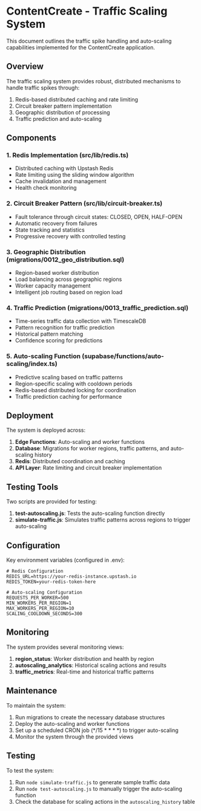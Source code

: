 # ContentCreate - Traffic Scaling System

This document outlines the traffic spike handling and auto-scaling capabilities implemented for the ContentCreate application.

## Overview

The traffic scaling system provides robust, distributed mechanisms to handle traffic spikes through:

1. Redis-based distributed caching and rate limiting
2. Circuit breaker pattern implementation
3. Geographic distribution of processing
4. Traffic prediction and auto-scaling

## Components

### 1. Redis Implementation (src/lib/redis.ts)

- Distributed caching with Upstash Redis
- Rate limiting using the sliding window algorithm
- Cache invalidation and management
- Health check monitoring

### 2. Circuit Breaker Pattern (src/lib/circuit-breaker.ts)

- Fault tolerance through circuit states: CLOSED, OPEN, HALF-OPEN
- Automatic recovery from failures
- State tracking and statistics
- Progressive recovery with controlled testing

### 3. Geographic Distribution (migrations/0012_geo_distribution.sql)

- Region-based worker distribution
- Load balancing across geographic regions
- Worker capacity management
- Intelligent job routing based on region load

### 4. Traffic Prediction (migrations/0013_traffic_prediction.sql)

- Time-series traffic data collection with TimescaleDB
- Pattern recognition for traffic prediction
- Historical pattern matching
- Confidence scoring for predictions

### 5. Auto-scaling Function (supabase/functions/auto-scaling/index.ts)

- Predictive scaling based on traffic patterns
- Region-specific scaling with cooldown periods
- Redis-based distributed locking for coordination
- Traffic prediction caching for performance

## Deployment 

The system is deployed across:

1. **Edge Functions**: Auto-scaling and worker functions
2. **Database**: Migrations for worker regions, traffic patterns, and auto-scaling history
3. **Redis**: Distributed coordination and caching
4. **API Layer**: Rate limiting and circuit breaker implementation

## Testing Tools

Two scripts are provided for testing:

1. **test-autoscaling.js**: Tests the auto-scaling function directly
2. **simulate-traffic.js**: Simulates traffic patterns across regions to trigger auto-scaling

## Configuration

Key environment variables (configured in .env):

```
# Redis Configuration
REDIS_URL=https://your-redis-instance.upstash.io
REDIS_TOKEN=your-redis-token-here

# Auto-scaling Configuration
REQUESTS_PER_WORKER=500
MIN_WORKERS_PER_REGION=1
MAX_WORKERS_PER_REGION=10
SCALING_COOLDOWN_SECONDS=300
```

## Monitoring

The system provides several monitoring views:

1. **region_status**: Worker distribution and health by region
2. **autoscaling_analytics**: Historical scaling actions and results
3. **traffic_metrics**: Real-time and historical traffic patterns

## Maintenance

To maintain the system:

1. Run migrations to create the necessary database structures
2. Deploy the auto-scaling and worker functions
3. Set up a scheduled CRON job (*/15 * * * *) to trigger auto-scaling
4. Monitor the system through the provided views

## Testing

To test the system:

1. Run `node simulate-traffic.js` to generate sample traffic data
2. Run `node test-autoscaling.js` to manually trigger the auto-scaling function
3. Check the database for scaling actions in the `autoscaling_history` table 